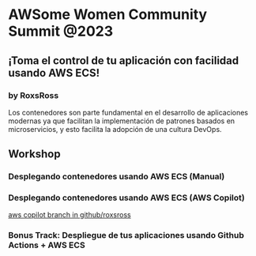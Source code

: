 # AWSome Women Community Summit @2023

## ¡Toma el control de tu aplicación con facilidad usando AWS ECS! 
### by RoxsRoss

Los contenedores son parte fundamental en el desarrollo de aplicaciones modernas ya que facilitan la implementación de patrones basados en microservicios, y esto facilita la adopción de una cultura DevOps.


## Workshop

### Desplegando contenedores usando AWS ECS (Manual)


### Desplegando contenedores usando AWS ECS (AWS Copilot)
[aws copilot branch in github/roxsross](../../tree/awscopilot)


### Bonus Track: Despliegue de tus aplicaciones usando Github Actions + AWS ECS
